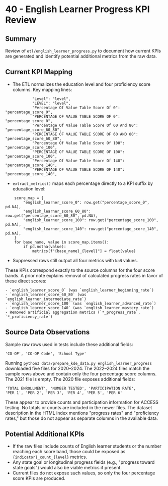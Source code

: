 # 40 - English Learner Progress KPI Review

## Summary
Review of `etl/english_learner_progress.py` to document how current KPIs are generated and identify potential additional metrics from the raw data.

## Current KPI Mapping
- The ETL normalizes the education level and four proficiency score columns. Key mapping lines:
```
            "Level": "level",
            "LEVEL": "level",
            "Percentage Of Value Table Score Of 0": "percentage_score_0",
            "PERCENTAGE OF VALUE TABLE SCORE OF 0": "percentage_score_0",
            "Percentage Of Value Table Score Of 60 And 80": "percentage_score_60_80",
            "PERCENTAGE OF VALUE TABLE SCORE OF 60 AND 80": "percentage_score_60_80",
            "Percentage Of Value Table Score Of 100": "percentage_score_100",
            "PERCENTAGE OF VALUE TABLE SCORE OF 100": "percentage_score_100",
            "Percentage Of Value Table Score Of 140": "percentage_score_140",
            "PERCENTAGE OF VALUE TABLE SCORE OF 140": "percentage_score_140",
```
- `extract_metrics()` maps each percentage directly to a KPI suffix by education level:
```
    score_map = {
        "english_learner_score_0": row.get("percentage_score_0", pd.NA),
        "english_learner_score_60_80": row.get("percentage_score_60_80", pd.NA),
        "english_learner_score_100": row.get("percentage_score_100", pd.NA),
        "english_learner_score_140": row.get("percentage_score_140", pd.NA),
    }
    for base_name, value in score_map.items():
        if pd.notna(value):
            metrics[f"{base_name}_{level}"] = float(value)
```
- Suppressed rows still output all four metrics with `NaN` values.

These KPIs correspond exactly to the source columns for the four score bands. A prior note explains removal of calculated progress rates in favor of these direct scores:
```
- `english_learner_score_0` (was `english_learner_beginning_rate`)
- `english_learner_score_60_80` (was `english_learner_intermediate_rate`)
- `english_learner_score_100` (was `english_learner_advanced_rate`)
- `english_learner_score_140` (was `english_learner_mastery_rate`)
- Removed artificial aggregation metrics (`*_progress_rate`, `*_proficiency_rate`)
```

## Source Data Observations
Sample raw rows used in tests include these additional fields:
```
'CO-OP', 'CO-OP Code', 'School Type'
```
Running `python3 data/prepare_kde_data.py english_learner_progress` downloaded five files for 2020–2024. The 2022–2024 files match the sample rows above and contain only the four percentage score columns. The 2021 file is empty. The 2020 file exposes additional fields:
```
'TOTAL ENROLLMENT', 'NUMBER TESTED', 'PARTICIPATION RATE',
'PER 1', 'PER 2', 'PER 3', 'PER 4', 'PER 5', 'PER 6'
```
These appear to provide counts and participation information for ACCESS testing. No totals or counts are included in the newer files.
The dataset description in the HTML index mentions "progress rates" and "proficiency rates," but those do not appear as separate columns in the available data.

## Potential Additional KPIs
- If the raw files include counts of English learner students or the number reaching each score band, those could be exposed as `{indicator}_count_{level}` metrics.
- Any state goal or longitudinal progress fields (e.g., "progress toward state goals") would also be viable metrics if present.
- Current files do not expose such values, so only the four percentage score KPIs are produced.

